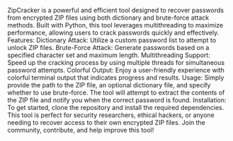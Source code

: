 ZipCracker is a powerful and efficient tool designed to recover passwords from encrypted ZIP files using both dictionary and brute-force attack methods. Built with Python, this tool leverages multithreading to maximize performance, allowing users to crack passwords quickly and effectively.
Features:
Dictionary Attack: Utilize a custom password list to attempt to unlock ZIP files.
Brute-Force Attack: Generate passwords based on a specified character set and maximum length.
Multithreading Support: Speed up the cracking process by using multiple threads for simultaneous password attempts.
Colorful Output: Enjoy a user-friendly experience with colorful terminal output that indicates progress and results.
Usage:
Simply provide the path to the ZIP file, an optional dictionary file, and specify whether to use brute-force. The tool will attempt to extract the contents of the ZIP file and notify you when the correct password is found.
Installation:
To get started, clone the repository and install the required dependencies. This tool is perfect for security researchers, ethical hackers, or anyone needing to recover access to their own encrypted ZIP files.
Join the community, contribute, and help improve this tool!
